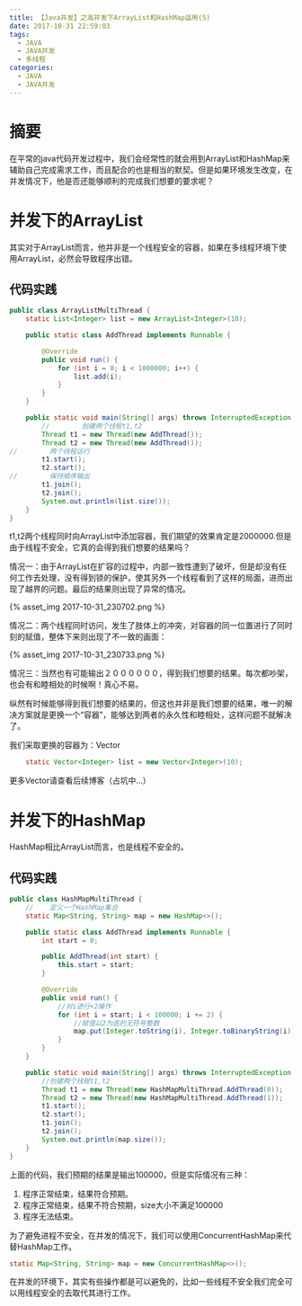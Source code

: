 ```yaml
---
title: 【Java并发】之高并发下ArrayList和HashMap运用(5)
date: 2017-10-31 22:59:03
tags:
  - JAVA
  - JAVA并发
  - 多线程
categories:
  - JAVA
  - JAVA并发
---
```


# 摘要

在平常的java代码开发过程中，我们会经常性的就会用到ArrayList和HashMap来辅助自己完成需求工作，而且配合的也是相当的默契。但是如果环境发生改变，在并发情况下，他是否还能够顺利的完成我们想要的要求呢？

<!-- more -->

# 并发下的ArrayList

其实对于ArrayList而言，他并非是一个线程安全的容器，如果在多线程环境下使用ArrayList，必然会导致程序出错。

## 代码实践

```java
public class ArrayListMultiThread {
	static List<Integer> list = new ArrayList<Integer>(10);

	public static class AddThread implements Runnable {

		@Override
		public void run() {
			for (int i = 0; i < 1000000; i++) {
				list.add(i);
			}
		}
	}

	public static void main(String[] args) throws InterruptedException {
		//        创建两个线程t1,t2
		Thread t1 = new Thread(new AddThread());
		Thread t2 = new Thread(new AddThread());
//        两个线程运行
		t1.start();
		t2.start();
//        保持顺序输出
		t1.join();
		t2.join();
		System.out.println(list.size());
	}
}
```

 t1,t2两个线程同时向ArrayList中添加容器，我们期望的效果肯定是2000000.但是由于线程不安全，它真的会得到我们想要的结果吗？

情况一：由于ArrayList在扩容的过程中，内部一致性遭到了破坏，但是却没有任何工作去处理，没有得到锁的保护，使其另外一个线程看到了这样的局面，进而出现了越界的问题。最后的结果则出现了异常的情况。

{% asset_img 2017-10-31_230702.png %}

情况二：两个线程同时访问，发生了肢体上的冲突，对容器的同一位置进行了同时刻的赋值，整体下来则出现了不一致的画面：

{% asset_img 2017-10-31_230733.png %}

情况三：当然也有可能输出２００００００，得到我们想要的结果。每次都吵架，也会有和睦相处的时候啊！真心不易。

纵然有时候能够得到我们想要的结果的，但这也并非是我们想要的结果，唯一的解决方案就是更换一个“容器”，能够达到两者的永久性和睦相处，这样问题不就解决了。

我们采取更换的容器为：Vector

```java
	static Vector<Integer> list = new Vector<Integer>(10);
```
更多Vector请查看后续博客（占坑中...）

# 并发下的HashMap

HashMap相比ArrayList而言，也是线程不安全的。

## 代码实践
```java
public class HashMapMultiThread {
	//    定义一个HashMap集合
	static Map<String, String> map = new HashMap<>();

	public static class AddThread implements Runnable {
		int start = 0;

		public AddThread(int start) {
			this.start = start;
		}

		@Override
		public void run() {
			//对i进行+2操作
			for (int i = start; i < 100000; i += 2) {
				//赋值以2为底的无符号整数
				map.put(Integer.toString(i), Integer.toBinaryString(i));
			}
		}
	}

	public static void main(String[] args) throws InterruptedException {
		//创建两个线程t1,t2
		Thread t1 = new Thread(new HashMapMultiThread.AddThread(0));
		Thread t2 = new Thread(new HashMapMultiThread.AddThread(1));
		t1.start();
		t2.start();
		t1.join();
		t2.join();
		System.out.println(map.size());
	}
}
```

上面的代码，我们预期的结果是输出100000，但是实际情况有三种：

1. 程序正常结束，结果符合预期。
2. 程序正常结束，结果不符合预期，size大小不满足100000
3. 程序无法结束。

为了避免进程不安全，在并发的情况下，我们可以使用ConcurrentHashMap来代替HashMap工作。

```java
static Map<String, String> map = new ConcurrentHashMap<>();
```

在并发的环境下，其实有些操作都是可以避免的，比如一些线程不安全我们完全可以用线程安全的去取代其进行工作。

